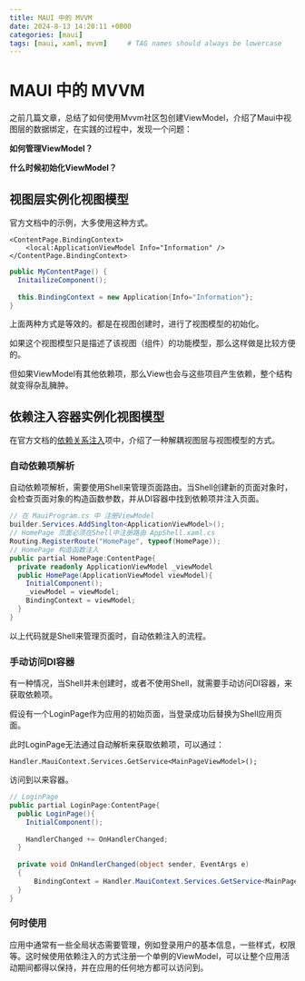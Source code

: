 ```yaml
---
title: MAUI 中的 MVVM
date: 2024-8-13 14:20:11 +0800
categories: [maui]
tags: [maui, xaml, mvvm]     # TAG names should always be lowercase
---
```


# MAUI 中的 MVVM

之前几篇文章，总结了如何使用Mvvm社区包创建ViewModel，介绍了Maui中视图层的数据绑定，在实践的过程中，发现一个问题：

**如何管理ViewModel？**

**什么时候初始化ViewModel？**



## 视图层实例化视图模型

官方文档中的示例，大多使用这种方式。

```xaml
<ContentPage.BindingContext>
	<local:ApplicationViewModel Info="Information" />
</ContentPage.BindingContext>
```

```C#
public MyContentPage() {
  InitailizeComponent();
  
  this.BindingContext = new Application{Info="Information"};
}
```

上面两种方式是等效的。都是在视图创建时，进行了视图模型的初始化。

如果这个视图模型只是描述了该视图（组件）的功能模型，那么这样做是比较方便的。

但如果ViewModel有其他依赖项，那么View也会与这些项目产生依赖，整个结构就变得杂乱臃肿。



## 依赖注入容器实例化视图模型

在官方文档的[依赖关系注入](https://learn.microsoft.com/zh-cn/dotnet/maui/fundamentals/dependency-injection?view=net-maui-8.0)项中，介绍了一种解耦视图层与视图模型的方式。



### 自动依赖项解析

自动依赖项解析，需要使用Shell来管理页面路由。当Shell创建新的页面对象时，会检查页面对象的构造函数参数，并从DI容器中找到依赖项并注入页面。

```C#
// 在 MauiProgram.cs 中 注册ViewModel
builder.Services.AddSinglton<ApplicationViewModel>();
// HomePage 页面必须在Shell中注册路由 AppShell.xaml.cs
Routing.RegisterRoute("HomePage", typeof(HomePage));
// HomePage 构造函数注入
public partial HomePage:ContentPage{
  private readonly ApplicationViewModel _viewModel
  public HomePage(ApplicationViewModel viewModel){
    InitialComponent();
    _viewModel = viewModel;
    BindingContext = viewModel;
  }
}
```

以上代码就是Shell来管理页面时，自动依赖注入的流程。



### 手动访问DI容器

有一种情况，当Shell并未创建时，或者不使用Shell，就需要手动访问DI容器，来获取依赖项。

假设有一个LoginPage作为应用的初始页面，当登录成功后替换为Shell应用页面。

此时LoginPage无法通过自动解析来获取依赖项，可以通过：

` Handler.MauiContext.Services.GetService<MainPageViewModel>(); ` 

访问到以来容器。

```C#
// LoginPage
public partial LoginPage:ContentPage{
  public LoginPage(){
    InitialComponent();
    
    HandlerChanged += OnHandlerChanged;
  }
  
  private void OnHandlerChanged(object sender, EventArgs e)
  {
      BindingContext = Handler.MauiContext.Services.GetService<MainPageViewModel>();
  }
}
```



### 何时使用

应用中通常有一些全局状态需要管理，例如登录用户的基本信息，一些样式，权限等。这时候使用依赖注入的方式注册一个单例的ViewModel，可以让整个应用活动期间都得以保持，并在应用的任何地方都可以访问到。













